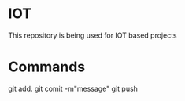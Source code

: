 # IOT
This repository is being used for IOT based projects
# Commands
git add.
git comit -m"message"
git push